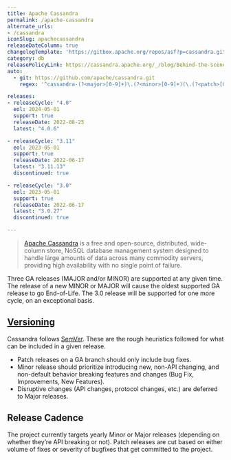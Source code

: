 ```yaml
---
title: Apache Cassandra
permalink: /apache-cassandra
alternate_urls:
- /cassandra
iconSlug: apachecassandra
releaseDateColumn: true
changelogTemplate: 'https://gitbox.apache.org/repos/asf?p=cassandra.git;a=blob_plain;f=NEWS.txt;hb=refs/tags/cassandra-__LATEST__'
category: db
releasePolicyLink: https://cassandra.apache.org/_/blog/Behind-the-scenes-of-an-Apache-Cassandra-Release.html
auto:
  - git: https://github.com/apache/cassandra.git
    regex: '^cassandra-(?<major>[0-9]+)\.(?<minor>[0-9]+)(\.(?<patch>[0-9]+))?$'

releases:
- releaseCycle: "4.0"
  eol: 2024-05-01
  support: true
  releaseDate: 2022-08-25
  latest: "4.0.6"

- releaseCycle: "3.11"
  eol: 2023-05-01
  support: true
  releaseDate: 2022-06-17
  latest: "3.11.13"
  discontinued: true

- releaseCycle: "3.0"
  eol: 2023-05-01
  support: true
  releaseDate: 2022-06-17
  latest: "3.0.27"
  discontinued: true

---
```

> [Apache Cassandra](https://cassandra.apache.org) is a free and open-source, distributed, wide-column store, NoSQL database management system designed to handle large amounts of data across many commodity servers, providing high availability with no single point of failure.

Three GA releases (MAJOR and/or MINOR) are supported at any given time. The release of a new MINOR or MAJOR will cause the oldest supported GA release to go End-of-Life. The 3.0 release will be supported for one more cycle, on an exceptional basis.

## [Versioning](https://cassandra.apache.org/_/blog/Behind-the-scenes-of-an-Apache-Cassandra-Release.html)

Cassandra follows [SemVer](https://semver.org/). These are the rough heuristics followed for what can be included in a given release.

* Patch releases on a GA branch should only include bug fixes.
* Minor release should prioritize introducing new, non-API changing, and non-default behavior breaking features and changes (Bug Fix, Improvements, New Features).
* Disruptive changes (API changes, protocol changes, etc.) are deferred to Major releases.

## Release Cadence

The project currently targets yearly Minor or Major releases (depending on whether they’re API breaking or not). Patch releases are cut based on either volume of fixes or severity of bugfixes that get committed to the project.
